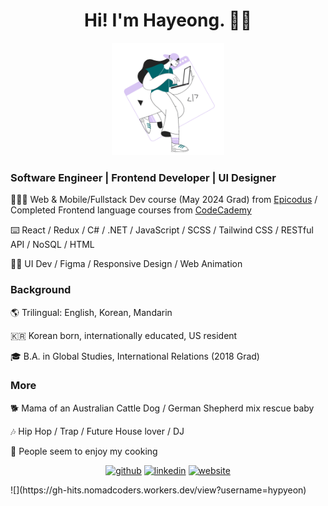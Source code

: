 <h1 align="center">Hi! I'm Hayeong. 🫶🏻 </h1> 

<p align="center">
  <a href="https://icons8.com/illustrations/author/7WmtYU90j36d"><img width="180" height="180" src="https://github.com/hypyeon/hypyeon/blob/main/sammy-line-young-woman-coding-on-laptop.gif"></a>
</p>
<h3>Software Engineer | Frontend Developer | UI Designer </h3>
<div>
  <p>
    👩🏻‍🏫 Web & Mobile/Fullstack Dev course (May 2024 Grad) from <a href="https://www.epicodus.com/">Epicodus</a> / Completed Frontend language courses from <a href="https://www.codecademy.com/profiles/hayongcodes">CodeCademy</a>
  </p>
  <p>
    ⌨️ React / Redux / C# / .NET / JavaScript / SCSS / Tailwind CSS / RESTful API / NoSQL / HTML
  </p>
  <p>
    ✍🏻 UI Dev / Figma / Responsive Design / Web Animation
  </p>
</div>
<h3>Background</h3>
<div>
  <p>
    🌎 Trilingual: English, Korean, Mandarin
  </p>
  <p>
    🇰🇷 Korean born, internationally educated, US resident
  </p>
  <p>
    🎓 B.A. in Global Studies, International Relations (2018 Grad)
  </p>
</div>
<h3>More</h3>
<div>
  <p>
    🐕 Mama of an Australian Cattle Dog / German Shepherd mix rescue baby
  </p>
  <p>
    🎶 Hip Hop / Trap / Future House lover / DJ
  </p>
  <p>
    🍲 People seem to enjoy my cooking 
  </p>
</div>
<p align="center">
  <a href="https://github.com/hypyeon"><img src='https://cdn.jsdelivr.net/npm/simple-icons@3.0.1/icons/github.svg' alt='github' height='30'></a>  
  <a href="https://www.linkedin.com/in/hayeongp828663811/"><img src='https://cdn.jsdelivr.net/npm/simple-icons@3.0.1/icons/linkedin.svg' alt='linkedin' height='30'></a>  
  <a href="https://hypyeon.github.io/WebDevWebsite/"><img src='https://cdn.jsdelivr.net/npm/simple-icons@3.0.1/icons/icloud.svg' alt='website' height='30'></a>  
</p>
![](https://gh-hits.nomadcoders.workers.dev/view?username=hypyeon)
